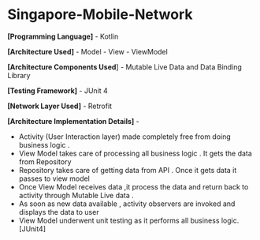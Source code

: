 # Singapore-Mobile-Network


**[Programming Language]** - Kotlin

**[Architecture Used]** - Model - View - ViewModel 

**[Architecture Components Used**] - Mutable Live Data and Data Binding Library

**[Testing Framework]** - JUnit 4 

**[Network Layer Used]** - Retrofit 


**[Architecture Implementation Details]** - 
- Activity (User Interaction layer) made completely free from doing business logic .
- View Model takes care of processing all business logic . It gets the data from Repository 
- Repository takes care of getting data from API . Once it gets data it passes to view model 
- Once View Model receives data ,it process the data and return back to activity through Mutable Live data .
- As soon as new data available , activity observers are invoked and displays the data to user 
- View Model underwent unit testing as it performs all business logic.[JUnit4]

